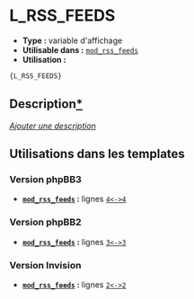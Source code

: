 # L_RSS_FEEDS
* __Type :__ variable d'affichage
* __Utilisable dans :__ [`mod_rss_feeds`](../tpl/mod_rss_feeds.md#readme)
* __Utilisation :__

```html
{L_RSS_FEEDS}
```

## Description[*](https://fa-tvars.appspot.com/var/L_RSS_FEEDS)
[*Ajouter une description*](https://fa-tvars.appspot.com/var/L_RSS_FEEDS)

## Utilisations dans les templates

### Version phpBB3
* __[`mod_rss_feeds`](../tpl/mod_rss_feeds.md#readme) :__ lignes [`4`](../src/prosilver/mod_rss_feeds.tpl#L4)[`<->`](../src/prosilver/mod_rss_feeds.tpl#L4-L4)[`4`](../src/prosilver/mod_rss_feeds.tpl#L4)

### Version phpBB2
* __[`mod_rss_feeds`](../tpl/mod_rss_feeds.md#readme) :__ lignes [`3`](../src/subsilver/mod_rss_feeds.tpl#L3)[`<->`](../src/subsilver/mod_rss_feeds.tpl#L3-L3)[`3`](../src/subsilver/mod_rss_feeds.tpl#L3)

### Version Invision
* __[`mod_rss_feeds`](../tpl/mod_rss_feeds.md#readme) :__ lignes [`2`](../src/invision/mod_rss_feeds.tpl#L2)[`<->`](../src/invision/mod_rss_feeds.tpl#L2-L2)[`2`](../src/invision/mod_rss_feeds.tpl#L2)

